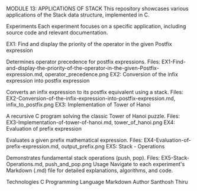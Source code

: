 MODULE 13: APPLICATIONS OF STACK
This repository showcases various applications of the Stack data structure, implemented in C.

Experiments
Each experiment focuses on a specific application, including source code and relevant documentation.

EX1: Find and display the priority of the operator in the given Postfix expression

Determines operator precedence for postfix expressions.
Files: EX1-Find-and-display-the-priority-of-the-operator-in-the-given-Postfix-expression.md, operator_precedence.png
EX2: Conversion of the infix expression into postfix expression

Converts an infix expression to its postfix equivalent using a stack.
Files: EX2-Conversion-of-the-infix-expression-into-postfix-expression.md, infix_to_postfix.png
EX3: Implementation of Tower of Hanoi

A recursive C program solving the classic Tower of Hanoi puzzle.
Files: EX3-Implementation-of-tower-of-hanoi.md, tower_of_hanoi.png
EX4: Evaluation of prefix expression

Evaluates a given prefix mathematical expression.
Files: EX4-Evaluation-of-prefix-expression.md, output_prefix.png
EX5: Stack - Operations

Demonstrates fundamental stack operations (push, pop).
Files: EX5-Stack-Operations.md, push_and_pop.png
Usage
Navigate to each experiment's Markdown (.md) file for detailed explanations, algorithms, and code.

Technologies
C Programming Language
Markdown
Author
Santhosh Thiru
